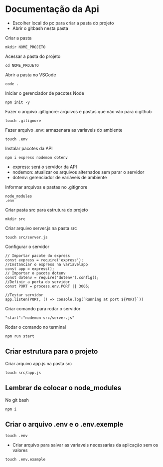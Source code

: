 # Documentação da Api
* Escolher local do pc para criar a pasta do projeto
* Abrir o gitbash nesta pasta

Criar a pasta
```
mkdir NOME_PROJETO
```
Acessar a pasta do projeto
```
cd NOME_PROJETO
```
Abrir a pasta no VSCode
```
code .
```
Iniciar o gerenciador de pacotes Node
```
npm init -y
```
Fazer o arquivo .gitignore: arquivos e pastas que não vão para o github
```
touch .gitignore
```
Fazer arquivo .env: armazenara as variaveis do ambiente
```
touch .env
```
Instalar pacotes da API
```
npm i express nodemon dotenv
```
* express: será o servidor da API
* nodemon: atualizar os arquivos alternados sem parar o servidor
* dotenv: gerenciador de variáveis de ambiente

Informar arquivos e pastas no .gitignore
```
node_modules
.env
```
Criar pasta src para estrutura do projeto
```
mkdir src
```
Criar arquivo server.js na pasta src
```
touch src/server.js
```
Configurar o servidor
```
// Importar pacote do express
const express = require('express');
//Instanciar o express na variavelapp
const app = express();
// Importar o pacote dotenv
const dotenv = require('dotenv').config();
//Definir a porta do servidor
const PORT = process.env.PORT || 3005;

//Testar servidor
app.listen(PORT, () => console.log(`Running at port ${PORT}`))
```


Criar comando para rodar o servidor
```
"start":"nodemon src/server.js"
```

Rodar o comando no terminal
```
npm run start
```

## Criar estrutura para o projeto

Criar arquivo app.js na pasta src
```
touch src/app.js
```

## Lembrar de colocar o node_modules

No git bash
```
npm i
```

## Criar o arquivo .env e o .env.exemple

```
touch .env
```

* Criar arquivo para salvar as variaveis necessarias da aplicação sem os valores
 
```
touch .env.example
```